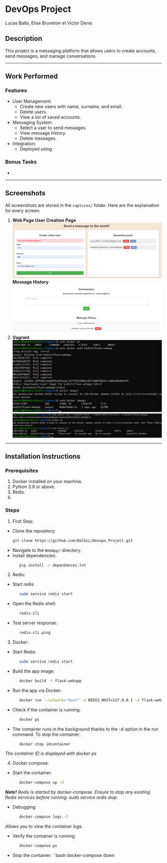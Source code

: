 # DevOps Project
Lucas Balbi, Elise Bruneton et Victor Denis

## Description
This project is a messaging platform that allows users to create accounts, send messages, and manage conversations. 

---

## Work Performed
### Features
- User Management: 
  - Create new users with name, surname, and email.
  - Delete users.
  - View a list of saved accounts.
- Messaging System:
  - Select a user to send messages.
  - View message history.
  - Delete messages.
- Integration:
  - Deployed using 
  
### Bonus Tasks
- 

---

## Screenshots
All screenshots are stored in the `captures/` folder. Here are the explaination for every screen:

1. **Web Page**
**User Creation Page**
   ![User Creation](captures/page_web1.jpg)
**Message History**
   ![Message History](captures/page_web2.jpg)
2. **Vagrant**
   ![Vagrant](captures/vagrant.png)
   ![Vagrant](captures/preuve_vagrant.png)

---

## Installation Instructions
### Prerequisites
1. Docker installed on your machine.
2. Python 3.9 or above.
3. Redis.
4. 

### Steps

1. First Step:
- Clone the repository:
   ```bash
   git clone https://github.com/BalbiL/Devops_Project.git
- Navigate to the `WebApp/` directory.
- Install dependencies:
   ```bash
      pip install -r dependances.txt

2. Redis:
- Start redis
   ```bash
      sudo service redis start
- Open the Redis shell:
   ```bash
      redis-cli
- Test server response:
   ```bash
      redis-cli ping

3. Docker:
- Start Redis:
   ```bash
      sudo service redis start
- Build the app image: 
   ```bash
      docker build -t flask-webapp
- Run the app via Docker:
   ```bash
      docker run --network="host" -e REDIS_HOST=127.0.0.1 -d flask-webapp
- Check if the container is running:
   ```bash
      docker ps
- The container runs in the background thanks to the -d option in the run command. To stop the container:
   ```bash
      docker stop idcontainer
*The container ID is displayed with docker ps*

4. Docker compose:
- Start the container:
   ```bash
      docker-compose up -d
***Note!*** *Redis is started by docker-compose. Ensure to stop any existing Redis services before running: sudo service redis stop*
- Debugging:
   ```bash
      docker-compose logs -f
*Allows you to view the container logs.*
- Verify the container is running:
   ```bash
      docker-compose ps
- Stop the container:
   ``bash
      docker-compose down